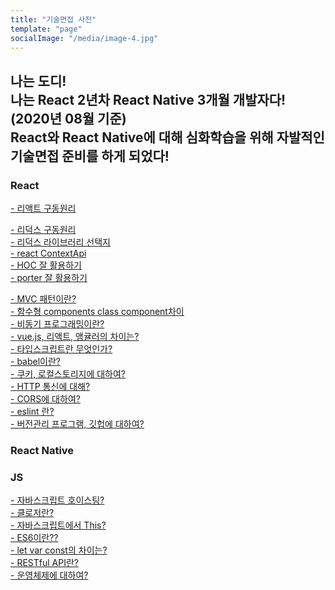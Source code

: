 ```yaml
---
title: "기술면접 사전"
template: "page"
socialImage: "/media/image-4.jpg"
---
```


**나는 도디!**   
나는 **React 2년차 React Native 3개월 개발자**다! (2020년 08월 기준)   
**React와 React Native에 대해 심화학습을 위해 자발적인 기술면접 준비**를 하게 되었다!   
---
### React   
[- 리액트 구동원리](/pages/techDic-1-리액트-구동원리)   


[- 리덕스 구동원리](/pages/techDic-1-리액트-구동원리)   
[- 리덕스 라이브러리 선택지](/pages/techDic-1-리액트-구동원리)   
[- react ContextApi](/pages/techDic-1-리액트-구동원리)   
[- HOC 잘 활용하기](/pages/techDic-1-리액트-구동원리)   
[- porter 잘 활용하기](/pages/techDic-1-리액트-구동원리)   

[- MVC 패턴이란?](/pages/techDic-1-리액트-구동원리)   
[- 함수형 components class component차이](/pages/techDic-1-리액트-구동원리)   
[- 비동기 프로그래밍이란?](/pages/techDic-1-리액트-구동원리)   
[- vue.js, 리액트, 앵귤러의 차이는?](/pages/techDic-1-리액트-구동원리)   
[- 타입스크립트란 무엇인가?](/pages/techDic-1-리액트-구동원리)   
[- babel이란?](/pages/techDic-1-리액트-구동원리)   
[- 쿠키, 로컬스토리지에 대하여?](/pages/techDic-1-리액트-구동원리)   
[- HTTP 통신에 대해?](/pages/techDic-1-리액트-구동원리)   
[- CORS에 대하여?](/pages/techDic-1-리액트-구동원리)   
[- eslint 란?](/pages/techDic-1-리액트-구동원리)   
[- 버전관리 프로그램, 깃헙에 대하여?](/pages/techDic-1-리액트-구동원리)   

### React Native   

### JS   
[- 자바스크립트 호이스팅?](/pages/techDic-1-리액트-구동원리)   
[- 클로저란?](/pages/techDic-1-리액트-구동원리)   
[- 자바스크립트에서 This?](/pages/techDic-1-리액트-구동원리)   
[- ES6이란??](/pages/techDic-1-리액트-구동원리)   
[- let var const의 차이는?](/pages/techDic-1-리액트-구동원리)   
[- RESTful API란?](/pages/techDic-1-리액트-구동원리)   
[- 운영체제에 대하여?](/pages/techDic-1-리액트-구동원리)   